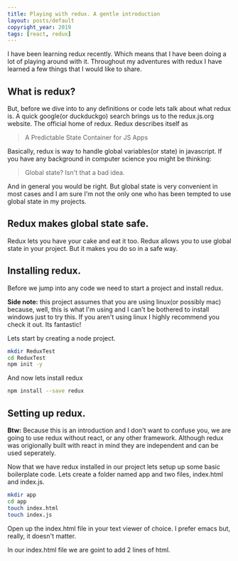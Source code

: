 ```yaml
---
title: Playing with redux. A gentle introduction
layout: posts/default
copyright_year: 2019
tags: [react, redux]
---
```


I have been learning redux recently. Which means that I have been doing a lot of playing around with it. Throughout my adventures with redux I have learned a few things that I would like to share.

## What is redux?

But, before we dive into to any definitions or code lets talk about what redux is. A quick google(or duckduckgo) search brings us to the redux.js.org website. The official home of redux. Redux describes itself as

> A Predictable State Container for JS Apps

Basically, redux is way to handle global variables(or state) in javascript. If you have any background in computer science you might be thinking:

> Global state? Isn't that a bad idea.

And in general you would be right. But global state is very convenient in most cases
and I am sure I'm not the only one who has been tempted to use global state in my projects.

## Redux makes global state safe.

Redux lets you have your cake and eat it too. Redux allows you to use global state in your project. But it makes you do so in a safe way.

## Installing redux.
Before we jump into any code we need to start a project and install redux.

**Side note:** this project assumes that you are using linux(or possibly mac) because, well, this is what I'm using and I can't be bothered to install windows just to try this. If you aren't using linux I highly recommend you check it out. Its fantastic!

Lets start by creating a node project.

```bash
mkdir ReduxTest
cd ReduxTest
npm init -y
```

And now lets install redux

```bash
npm install --save redux
```

## Setting up redux.
**Btw:** Because this is an introduction and I don't want to confuse you, we are going to use redux without react, or any other framework. Although redux was origionally built with react in mind they are independent and can be used seperately.

Now that we have redux installed in our project lets setup up some basic boilerplate code. Lets create a folder named app and two files, index.html and index.js.


```bash
mkdir app
cd app
touch index.html
touch index.js
```
Open up the index.html file in your text viewer of choice. I prefer emacs but, really, it doesn't matter.

In our index.html file we are goint to add 2 lines of html.

```html

```
